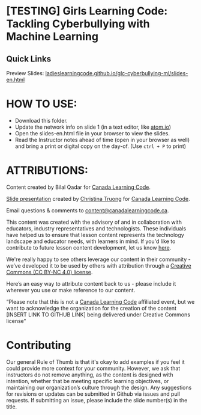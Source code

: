 
# [TESTING] Girls Learning Code: Tackling Cyberbullying with Machine Learning

## Quick Links

<!--Preview Instructor Notes: <a href="https://ladieslearningcode.github.io/glc-cyberbullying-ml/notes-en.html">ladieslearningcode.github.io/glc-cyberbullying-ml/notes-en.html</a>-->

Preview Slides: <a href="https://ladieslearningcode.github.io/glc-cyberbullying-ml/slides-en.html">ladieslearningcode.github.io/glc-cyberbullying-ml/slides-en.html</a>

# HOW TO USE:

* Download this folder.
* Update the network info on slide 1 (in a text editor, like <a href="https://atom.io/">atom.io</a>)
* Open the slides-en.html file in your browser to view the slides.
* Read the Instructor notes ahead of time (open in your browser as well) and bring a print or digital copy on the day-of. (Use `ctrl + P` to print)


# ATTRIBUTIONS:

Content created by Bilal Qadar for [Canada Learning Code](http://canadalearningcode.ca/).

[Slide presentation](https://github.com/ladieslearningcode/llc-slidedeck-template) created by [Christina Truong](http://christinatruong.com/) for [Canada Learning Code](http://canadalearningcode.ca/).

Email questions & comments to [content@canadalearningcode.ca](mailto:content@canadalearningcode.ca).

This content was created with the advisory of and in collaboration with educators, industry representatives and technologists. These individuals have helped us to ensure that lesson content represents the technology landscape and educator needs, with learners in mind. If you'd like to contribute to future lesson content development, let us know [here](https://docs.google.com/forms/d/e/1FAIpQLSfJ8NSMKVAmzpdn3EAymxCbDDz3XZPxyDdmtQ87GECuvXzzDQ/viewform).

We're really happy to see others leverage our content in their community - we’ve developed it to be used by others with attribution through a [Creative Commons (CC BY-NC 4.0) license](https://creativecommons.org/licenses/by-nc/4.0/).

Here’s an easy way to attribute content back to us - please include it wherever you use or make reference to our content.

“Please note that this is not a [Canada Learning Code](http://canadalearningcode.ca/) affiliated event, but we want to acknowledge the organization for the creation of the content [INSERT LINK TO GITHUB LINK] being delivered under Creative Commons license"

# Contributing

Our general Rule of Thumb is that it's okay to add examples if you feel it could provide more context for your community. However, we ask that instructors do not remove anything, as the content is designed with intention, whether that be meeting specific learning objectives, or maintaining our organization’s culture through the design.  Any suggestions for revisions or updates can be submitted in Github via issues and pull requests. If submitting an issue, please include the slide number(s) in the title.

<!--
## Français :

# Title

## LIENS RAPIDES :

Aperçu des notes de la formatrice : <a href="https://ladieslearningcode.github.io/glc-cyberbullying-ml/notes-fr.html">ladieslearningcode.github.io/glc-cyberbullying-ml/notes-fr.html</a>

Aperçu des diapositives : <a href="https://ladieslearningcode.github.io/glc-cyberbullying-ml/slides-fr.html">ladieslearningcode.github.io/glc-cyberbullying-ml/slides-fr.html</a>

# CONSIGNES :

* Téléchargez ce dossier.
* Mettez à jour les informations sur le réseau Wi-Fi dans la diapositive n° 1 (dans un éditeur de texte comme <a href="https://atom.io/">atom.io</a>).
* Ouvrez le fichier slides-fr.html dans un navigateur pour afficher les diapositives.
* Lisez les notes de la formatrice avant l'événement (ouvrez-les dans un navigateur) et ayez un exemplaire imprimé ou numérique à portée de main durant la journée. (utilisez le raccourci clavier `ctrl + P` pour imprimer les notes).

# Sources

Le  contenu a été créé par Bilal Qadar pour [Canada en programmation](http://canadalearningcode.ca/).

[Diapositives](https://github.com/ladieslearningcode/llc-slidedeck-template) créées par [Christina Truong](http://christinatruong.com/) pour [Canada en programmation](http://canadalearningcode.ca/fr).

Envoyez vos questions et vos commentaires par courriel à [content@canadalearningcode.ca](mailto:content@canadalearningcode.ca).

Ce contenu a été créé en collaboration avec des éducatrices et éducateurs,
des représentants du secteur des technologies ainsi qu’avec des
technologues. Ces personnes nous ont guidés dans la création du contenu
afin que celui-ci reflète la réalité du secteur, réponde aux besoins des
éducatrices et éducateurs et corresponde aux préférences des apprenants et
des apprenantes. Si vous souhaitez contribuer à l’élaboration de notre
contenu à venir, faites-nous part de votre intérêt [ici](https://goo.gl/forms/o88gl9GQ1EMNhPfF3).

Nous sommes ravis d'offrir notre contenu au public pour permettre à tous
de l'utiliser au sein de leur communauté. C'est pourquoi nous l'avons conçu spécialement pour une utilisation avec attribution sous la licence [Creative Commons (CC BY-NC 4.0)](https://creativecommons.org/licenses/by-nc/4.0/deed.fr).

Nous vous invitons à ajouter le passage suivant à l'endroit où vous utilisez ou
mentionnez notre contenu afin de l'attribuer à notre organisme en toute
Simplicité.

« Bien que cet événement ne soit pas associé à [Canada en programmation](http://canadalearningcode.ca/fr), nous reconnaissons que l'organisme a créé le contenu [LIEN VERS GITHUB] que nous utilisons dans ce cours sous la licence Creative Commons. »

# Contribution

En général, nous n'avons aucun problème à ce que vous ajoutiez des
exemples significatifs pour les apprenantes et les apprenants. Toutefois,
nous vous demandons de ne pas enlever d'éléments, car ceux-ci ont tous
leur raison d'être. Par exemple, le contenu a été conçu pour atteindre des
objectifs d'apprentissage précis et la conception reflète la culture de notre
organisme. Si vous souhaitez proposer des modifications, soumettez-les sur
Github dans « Issues » ou faites une nouvelle « pull request ». N'oubliez pas
d'inclure le numéro des diapositives dans le titre de votre soumission.
-->
